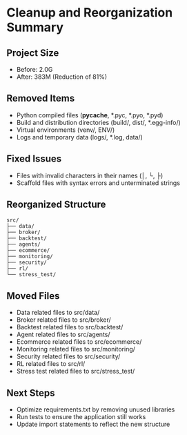 # Cleanup and Reorganization Summary

## Project Size
- Before: 2.0G
- After: 383M (Reduction of 81%)

## Removed Items
- Python compiled files (__pycache__, *.pyc, *.pyo, *.pyd)
- Build and distribution directories (build/, dist/, *.egg-info/)
- Virtual environments (venv/, ENV/)
- Logs and temporary data (logs/, *.log, data/)

## Fixed Issues
- Files with invalid characters in their names (│, └, ├)
- Scaffold files with syntax errors and unterminated strings

## Reorganized Structure
```
src/
├── data/
├── broker/
├── backtest/
├── agents/
├── ecommerce/
├── monitoring/
├── security/
├── rl/
└── stress_test/
```

## Moved Files
- Data related files to src/data/
- Broker related files to src/broker/
- Backtest related files to src/backtest/
- Agent related files to src/agents/
- Ecommerce related files to src/ecommerce/
- Monitoring related files to src/monitoring/
- Security related files to src/security/
- RL related files to src/rl/
- Stress test related files to src/stress_test/

## Next Steps
- Optimize requirements.txt by removing unused libraries
- Run tests to ensure the application still works
- Update import statements to reflect the new structure

